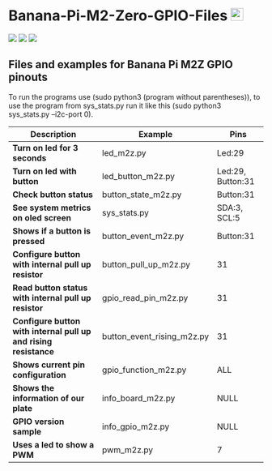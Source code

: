 # Banana-Pi-M2-Zero-GPIO-Files <img src="https://media.giphy.com/media/hvRJCLFzcasrR4ia7z/giphy.gif" width="25px" height="25px"> 

<img src="https://user-images.githubusercontent.com/62630527/160232659-95dd9d5a-aab8-4c9d-aada-07f9f4710b47.svg"> <img src="https://user-images.githubusercontent.com/62630527/160232639-911700a0-e6a5-451c-acd3-b546aaaee840.svg"> <img src="https://user-images.githubusercontent.com/62630527/160232603-39fd27c9-d257-471e-a773-0af8999e130a.svg">

## Files and examples for Banana Pi M2Z GPIO pinouts

To run the programs use (sudo python3 (program without parentheses)), to use the program from sys_stats.py run it like this (sudo python3 sys_stats.py –i2c-port 0).

| Description | Example | Pins |
| ------------- | ------------- | ------------- |
| **Turn on led for 3 seconds** | led_m2z.py | Led:29 |
| **Turn on led with button** | led_button_m2z.py | Led:29, Button:31 |
| **Check button status** | button_state_m2z.py | Button:31 |
| **See system metrics on oled screen** | sys_stats.py | SDA:3, SCL:5 |
| **Shows if a button is pressed** | button_event_m2z.py | Button:31 |
| **Configure button with internal pull up resistor** | button_pull_up_m2z.py | 31 |
| **Read button status with internal pull up resistor** | gpio_read_pin_m2z.py | 31 |
| **Configure button with internal pull up and rising resistance** | button_event_rising_m2z.py | 31 |
| **Shows current pin configuration** | gpio_function_m2z.py | ALL |
| **Shows the information of our plate** | info_board_m2z.py | NULL |
| **GPIO version sample** | info_gpio_m2z.py | NULL |
| **Uses a led to show a PWM** | pwm_m2z.py | 7 |